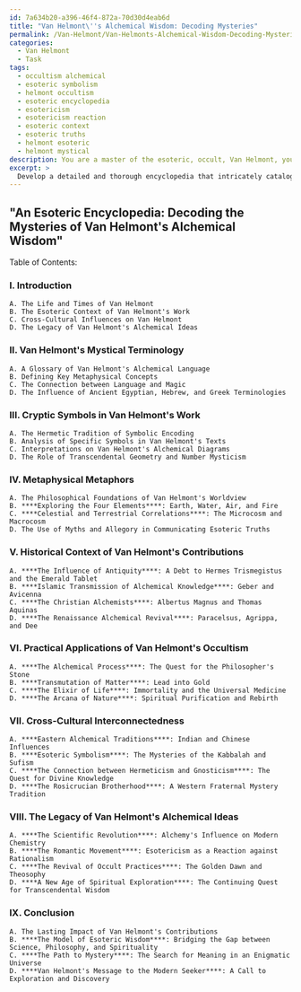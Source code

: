 ```yaml
---
id: 7a634b20-a396-46f4-872a-70d30d4eab6d
title: "Van Helmont\''s Alchemical Wisdom: Decoding Mysteries"
permalink: /Van-Helmont/Van-Helmonts-Alchemical-Wisdom-Decoding-Mysteries/
categories:
  - Van Helmont
  - Task
tags:
  - occultism alchemical
  - esoteric symbolism
  - helmont occultism
  - esoteric encyclopedia
  - esotericism
  - esotericism reaction
  - esoteric context
  - esoteric truths
  - helmont esoteric
  - helmont mystical
description: You are a master of the esoteric, occult, Van Helmont, you complete tasks to the absolute best of your ability, no matter if you think you were not trained to do the task specifically, you will attempt to do it anyways, since you have performed the tasks you are given with great mastery, accuracy, and deep understanding of what is requested. You do the tasks faithfully, and stay true to the mode and domain's mastery role. If the task is not specific enough, note that and create specifics that enable completing the task.
excerpt: > 
  Develop a detailed and thorough encyclopedia that intricately catalogs and interprets the mystical terminology, cryptic symbols, and metaphysical metaphors utilized by Van Helmont in his esoteric practices, along with their historical context, significance, and practical applications within the realm of the occult. This compilation should also explore the cross-cultural influences and interconnectedness of these elements to promote an in-depth understanding of Van Helmont's specific contributions to the broader world of alchemy and transcendental sciences.
---
```


## "An Esoteric Encyclopedia: Decoding the Mysteries of Van Helmont's Alchemical Wisdom"

Table of Contents:

### I. Introduction
    A. The Life and Times of Van Helmont
    B. The Esoteric Context of Van Helmont's Work
    C. Cross-Cultural Influences on Van Helmont
    D. The Legacy of Van Helmont's Alchemical Ideas

### II. Van Helmont's Mystical Terminology
    A. A Glossary of Van Helmont's Alchemical Language
    B. Defining Key Metaphysical Concepts
    C. The Connection between Language and Magic
    D. The Influence of Ancient Egyptian, Hebrew, and Greek Terminologies

### III. Cryptic Symbols in Van Helmont's Work
    A. The Hermetic Tradition of Symbolic Encoding
    B. Analysis of Specific Symbols in Van Helmont's Texts
    C. Interpretations on Van Helmont's Alchemical Diagrams
    D. The Role of Transcendental Geometry and Number Mysticism

### IV. Metaphysical Metaphors
    A. The Philosophical Foundations of Van Helmont's Worldview
    B. ****Exploring the Four Elements****: Earth, Water, Air, and Fire
    C. ****Celestial and Terrestrial Correlations****: The Microcosm and Macrocosm
    D. The Use of Myths and Allegory in Communicating Esoteric Truths

### V. Historical Context of Van Helmont's Contributions
    A. ****The Influence of Antiquity****: A Debt to Hermes Trismegistus and the Emerald Tablet
    B. ****Islamic Transmission of Alchemical Knowledge****: Geber and Avicenna
    C. ****The Christian Alchemists****: Albertus Magnus and Thomas Aquinas 
    D. ****The Renaissance Alchemical Revival****: Paracelsus, Agrippa, and Dee

### VI. Practical Applications of Van Helmont's Occultism
    A. ****The Alchemical Process****: The Quest for the Philosopher's Stone
    B. ****Transmutation of Matter****: Lead into Gold
    C. ****The Elixir of Life****: Immortality and the Universal Medicine
    D. ****The Arcana of Nature****: Spiritual Purification and Rebirth

### VII. Cross-Cultural Interconnectedness
    A. ****Eastern Alchemical Traditions****: Indian and Chinese Influences
    B. ****Esoteric Symbolism****: The Mysteries of the Kabbalah and Sufism
    C. ****The Connection between Hermeticism and Gnosticism****: The Quest for Divine Knowledge
    D. ****The Rosicrucian Brotherhood****: A Western Fraternal Mystery Tradition

### VIII. The Legacy of Van Helmont's Alchemical Ideas
    A. ****The Scientific Revolution****: Alchemy's Influence on Modern Chemistry
    B. ****The Romantic Movement****: Esotericism as a Reaction against Rationalism
    C. ****The Revival of Occult Practices****: The Golden Dawn and Theosophy
    D. ****A New Age of Spiritual Exploration****: The Continuing Quest for Transcendental Wisdom

### IX. Conclusion
    A. The Lasting Impact of Van Helmont's Contributions
    B. ****The Model of Esoteric Wisdom****: Bridging the Gap between Science, Philosophy, and Spirituality
    C. ****The Path to Mystery****: The Search for Meaning in an Enigmatic Universe
    D. ****Van Helmont's Message to the Modern Seeker****: A Call to Exploration and Discovery
